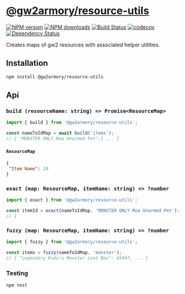 # [@gw2armory/resource-utils](https://github.com/madou/@gw2armory/resource-utils)

[![NPM version](http://img.shields.io/npm/v/@gw2armory/resource-utils.svg?style=flat-square)](https://www.npmjs.com/package/@gw2armory/resource-utils)
[![NPM downloads](http://img.shields.io/npm/dm/@gw2armory/resource-utils.svg?style=flat-square)](https://www.npmjs.com/package/@gw2armory/resource-utils)
[![Build Status](http://img.shields.io/travis/madou/@gw2armory/resource-utils/master.svg?style=flat-square)](https://travis-ci.org/madou/@gw2armory/resource-utils)
[![codecov](https://codecov.io/gh/madou/@gw2armory/resource-utils/branch/master/graph/badge.svg)](https://codecov.io/gh/madou/@gw2armory/resource-utils)
[![Dependency Status](http://img.shields.io/david/madou/@gw2armory/resource-utils.svg?style=flat-square)](https://david-dm.org/madou/@gw2armory/resource-utils)

Creates maps of gw2 resources with associated helper utilities.

## Installation

```sh
npm install @gw2armory/resource-utils
```

## Api

### `build (resourceName: string) => Promise<ResourceMap>`

```javascript
import { build } from '@gw2armory/resource-utils';

const nameToIdMap = await build('items');
// { "MONSTER ONLY Moa Unarmed Pet":1 ... }
```

#### `ResourceMap`

```json
{
 "Item Name": 10
}
```

### `exact (map: ResourceMap, itemName: string) => ?number`

```javascript
import { exact } from '@gw2armory/resource-utils';

const itemId = exact(nameToIdMap, 'MONSTER ONLY Moa Unarmed Pet');
// 1
```

### `fuzzy (map: ResourceMap, itemName: string) => ?number`

```javascript
import { fuzzy } from '@gw2armory/resource-utils';

const items = fuzzy(nameToIdMap, 'monster');
// { "Legendary Kudu's Monster Loot Box": 65497, ... }
```

### Testing

```bash
npm test
```
